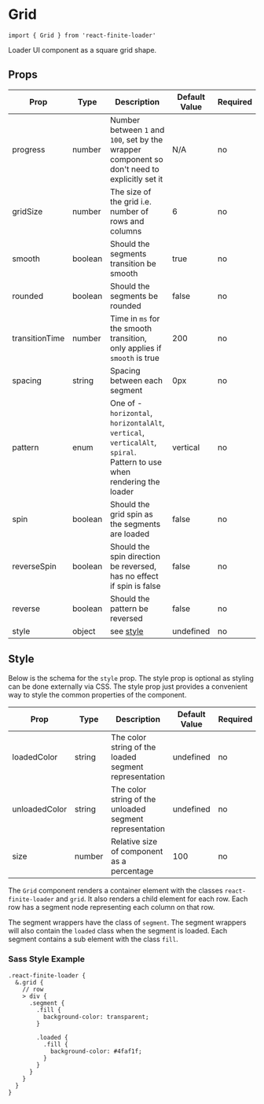 # Grid

`import { Grid } from 'react-finite-loader'`

Loader UI component as a square grid shape.

## Props
| Prop | Type | Description | Default Value | Required |
| ---- | ---- | ----------- | ------------- | -------- |
| progress | number | Number between `1` and `100`, set by the wrapper component so don't need to explicitly set it | N/A | no |
| gridSize | number | The size of the grid i.e. number of rows and columns | 6 | no |
| smooth | boolean | Should the segments transition be smooth | true | no |
| rounded | boolean | Should the segments be rounded | false | no |
| transitionTime | number | Time in `ms` for the smooth transition, only applies if `smooth` is true | 200 | no |
| spacing | string | Spacing between each segment | 0px | no |
| pattern | enum | One of - `horizontal`, `horizontalAlt`, `vertical`, `verticalAlt`, `spiral`. Pattern to use when rendering the loader | vertical | no |
| spin | boolean | Should the grid spin as the segments are loaded | false | no |
| reverseSpin | boolean | Should the spin direction be reversed, has no effect if spin is false | false | no |
| reverse | boolean | Should the pattern be reversed | false | no |
| style | object | see [style](#style) | undefined | no |

## Style
Below is the schema for the `style` prop. The style prop is optional as styling can be done externally via CSS. The style prop just provides a convenient way to style the common properties of the component.

| Prop | Type | Description | Default Value | Required |
| ---- | ---- | ----------- | ------------- | -------- |
| loadedColor | string | The color string of the loaded segment representation | undefined | no |
| unloadedColor | string | The color string of the unloaded segment representation | undefined | no |
| size | number | Relative size of component as a percentage | 100 | no |

The `Grid` component renders a container element with the classes `react-finite-loader` and `grid`. It also renders a child element for each row. Each row has a segment node representing each column on that row.

The segment wrappers have the class of `segment`. The segment wrappers will also contain the `loaded` class when the segment is loaded. Each segment contains a sub element with the class `fill`.

### Sass Style Example
```
.react-finite-loader {
  &.grid {
    // row
    > div {
      .segment {
        .fill {
          background-color: transparent;
        }

        .loaded {
          .fill {
            background-color: #4faf1f;
          }
        }
      }
    }
  }
}
```
